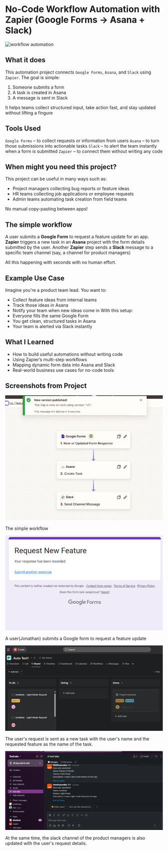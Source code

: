 # No-Code Workflow Automation with Zapier (Google Forms → Asana + Slack)
<img width="1536" height="1024" alt="workflow automation" src="https://github.com/user-attachments/assets/1413e195-0cfd-4344-8d26-3763d44b835b" />

## What it does
This automation project connects `Google Forms`, `Asana`, and `Slack` using `Zapier`. 
The goal is simple:
1. Someone submits a form
2. A task is created in Asana
3. A message is sent in Slack

It helps teams collect structured input, take action fast, and stay updated without lifting a fingure

## Tools Used
`Google Forms` – to collect requests or information from users
`Asana` – to turn those submissions into actionable tasks
`Slack` – to alert the team instantly when a form is submitted
`Zapier` – to connect them without writing any code

## When might you need this project?
This project can be useful in many ways such as:
- Project managers collecting bug reports or feature ideas
- HR teams collecting job applications or employee requests
- Admin teams automating task creation from field teams

No manual copy-pasting between apps!

## The simple workflow
A user submits a **Google Form** to request a feature update for an app.
**Zapier** triggers a new task in an **Asana** project with the form details submitted by the user.
Another **Zapier** step sends a **Slack** message to a specific team channel (say, a channel for product managers)

All this happening with seconds with no human effort.

## Example Use Case
Imagine you're a product team lead. You want to:
- Collect feature ideas from internal teams
- Track those ideas in Asana
- Notify your team when new ideas come in
With this setup:
- Everyone fills the same Google Form
- You get clean, structured tasks in Asana
- Your team is alerted via Slack instantly

## What I Learned
- How to build useful automations without writing code
- Using Zapier’s multi-step workflows
- Mapping dynamic form data into Asana and Slack
- Real-world business use cases for no-code tools

## Screenshots from Project
![1. Workflow in Zapier](<Images/1. workflow in zapier.png>)

The simple workflow

![2. Google Form Submission](<Images/2. Google Form Submission.png>)

A user(Jonathan) submits a Google form to request a feature update

![3. Asana Task Assignment](<Images/3. asana task assignment.png>)

The user's request is sent as a new task with the user's name and the requested feature as the name of the task.

![3. Slack Notification into the `#test-lab` Channel](<Images/3. slack notification into the test-lab channel.png>)

At the same time, the slack channel of the product managers is also updated with the user's request details.